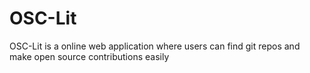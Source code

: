 # OSC-Lit
OSC-Lit is a online web application where users can find git repos and make open source contributions easily